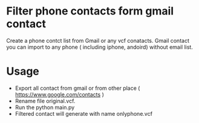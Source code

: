 # Filter phone contacts form gmail contact
Create a phone contct list from Gmail or any vcf conatacts. Gmail contact you can import to any phone ( including iphone, andoird) without email list. 

# Usage
- Export all contact from gmail or from other place ( https://www.google.com/contacts )
- Rename file original.vcf.
- Run the python main.py
- Filtered contact will generate with name onlyphone.vcf
